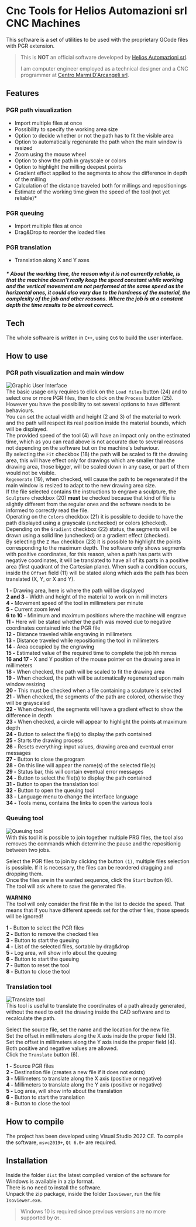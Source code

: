 # Cnc Tools for Helios Automazioni srl CNC Machines

This software is a set of utilities to be used with the proprietary GCode files with PGR extension.

> This is **NOT** an official software developed by [Helios Automazioni srl](https://www.heliosautomazioni.com/it/home-it.html).
>
> I am computer engineer employed as a technical designer and a CNC programmer at [Centro Marmi D'Arcangeli srl](https://www.cmdarcangeli.com).

## Features

### PGR path visualization  

- Import multiple files at once
- Possibility to specify the working area size
- Option to decide whether or not the path has to fit the visible area
- Option to automatically regenarate the path when the main window is resized
- Zoom using the mouse wheel
- Option to show the path in grayscale or colors
- Option to highlight the milling deepest points
- Gradient effect applied to the segments to show the difference in depth of the milling
- Calculation of the distance traveled both for millings and repositionings
- Estimate of the working time given the speed of the tool (not yet reliable)\*

### PGR queuing

- Import multiple files at once
- Drag&Drop to reorder the loaded files

### PGR translation

- Translation along X and Y axes

##### \* About the working time, the reason why it is not currently reliable, is that the machine doesn't really keep the speed constant while working and the vertical movement are not performed at the same speed as the horizontal ones, it could also vary due to the hardness of the material, the complexity of the job and other reasons. Where the job is at a constant depth the time results to be almost correct. 

## Tech

The whole software is written in `C++`, using `Qt6` to build the user interface.

## How to use

### PGR path visualization and main window

![Graphic User Interface](/ui.png)  
The basic usage only requires to click on the `Load files` button (24) and to select one or more PGR files, then to click on the `Process` button (25).  
However you have the possibility to set several options to have different behaviours.  
You can set the actual width and height (2 and 3) of the material to work and the path will respect its real position inside the material bounds, which will be displayed.  
The provided speed of the tool (4) will have an impact only on the estimated time, which as you can read above is not accurate due to several reasons not depending on the software but on the machine's behaviour.  
By selecting the `Fit` checkbox (18) the path will be scaled to fit the drawing area, this will have effect only for drawings which are smaller than the drawing area, those bigger, will be scaled down in any case, or part of them would not be visible.  
`Regenerate` (19), when checked, will cause the path to be regenerated if the main window is resized to adapt to the new drawing area size.  
If the file selected contains the instructions to engrave a sculpture, the `Sculpture` checkbox (20) **must** be checked because that kind of file is slightly different from the regular ones and the software needs to be informed to correctly read the file.  
Operating on the `Colors` checkbox (21) it is possible to decide to have the path displayed using a grayscale (unchecked) or colors (checked). Depending on the `Gradient` checkbox (22) status, the segments will be drawn using a solid line (unchecked) or a gradient effect (checked).  
By selecting the `Z Max` checkbox (23) it is possible to highlight the points corresponding to the maximum depth.
The software only shows segments with positive coordinates, for this reason, when a path has parts with negative coordinates, it will be translated to have all of its parts in a positive area (first quadrant of the Cartesian plane). When such a condition occurs, inside the `Offset` field (11) will be stated along which axis the path has been translated (X, Y, or X and Y).
  
**1 -** Drawing area, here is where the path will be displayed  
**2 and 3 -** Width and height of the material to work on in millimeters  
**4 -** Movement speed of the tool in millimeters per minute  
**5 -** Current zoom level  
**6 to 10 -** Minimum and maximum positions where the machine will engrave  
**11 -** Here will be stated whether the path was moved due to negative coordinates contained into the PGR file  
**12 -** Distance traveled while engraving in millimeters  
**13 -** Distance traveled while repositioning the tool in millimeters  
**14 -** Area occupied by the engraving  
**15 -** Estimated value of the required time to complete the job hh:mm:ss  
**16 and 17 -** X and Y position of the mouse pointer on the drawing area in millimeters  
**18 -** When checked, the path will be scaled to fit the drawing area  
**19 -** When checked, the path will be automatically regenerated upon main window resizing  
**20 -** This must be checked when a file containing a sculpture is selected  
**21 -** When checked, the segments of the path are colored, otherwise they will be grayscaled  
**22 -** When checked, the segments will have a gradient effect to show the difference in depth  
**23 -** When checked, a circle will appear to highlight the points at maximum depth   
**24 -** Button to select the file(s) to display the path contained  
**25 -** Starts the drawing process  
**26 -** Resets everything: input values, drawing area and eventual error messages  
**27 -** Button to close the program  
**28 -** On this line will appear the name(s) of the selected file(s)  
**29 -** Status bar, this will contain eventual error messages  
**24 -** Button to select the file(s) to display the path contained  
**31 -** Button to open the translation tool  
**32 -** Button to open the queuing tool  
**33 -** Language menu to change the interface language  
**34 -** Tools menu, contains the links to open the various tools  

### Queuing tool

![Queuing tool](/queuing-tool.png)  
With this tool it is possible to join together multiple PRG files, the tool also removes the commands which determine the pause and the repositionig between two jobs.  
  
Select the PGR files to join by clicking the button `(1)`, multiple files selection is possible. If it is necessary, the files can be reordered dragging and dropping them.  
Once the files are in the wanted sequence, click the `Start` button (6).  
The tool will ask where to save the generated file.  
  
**WARNING**  
The tool will only consider the first file in the list to decide the speed. That means that if you have different speeds set for the other files, those speeds will be ignored!  
  
**1 -** Button to select the PGR files  
**2 -** Button to remove the checked files  
**3 -** Button to start the queuing  
**4 -** List of the selected files, sortable by drag&drop  
**5 -** Log area, will show info about the queuing  
**6 -** Button to start the queuing  
**7 -** Button to reset the tool  
**8 -** Button to close the tool  

### Translation tool

![Translate tool](/translate-tool.png)  
This tool is useful to translate the coordinates of a path already generated, without the need to edit the drawing inside the CAD software and to recalculate the path.  
  
Select the source file, set the name and the location for the new file.  
Set the offset in millimeters along the X axis inside the proper field (3).  
Set the offset in millimeters along the Y axis inside the proper field (4).  
Both positive and negative values are allowed.  
Click the `Translate` button (6).
  
**1 -** Source PGR files  
**2 -** Destination file (creates a new file if it does not exists)  
**3 -** Millimeters to translate along the X axis (positive or negative)  
**4 -** Millimeters to translate along the Y axis (positive or negative)  
**5 -** Log area, will show info about the translation  
**6 -** Button to start the translation  
**8 -** Button to close the tool  

## How to compile

The project has been developed using Visual Studio 2022 CE.
To compile the software, `msvc2019+`, `Qt 6.0+` are required.

## Installation

Inside the folder `dist` the latest compiled version of the software for Windows is available in a zip format.  
There is no need to install the software.  
Unpack the zip package, inside the folder `Isoviewer`, run the file `Isoviewer.exe`.  
> Windows 10 is required since previous versions are no more supported by `Qt`.